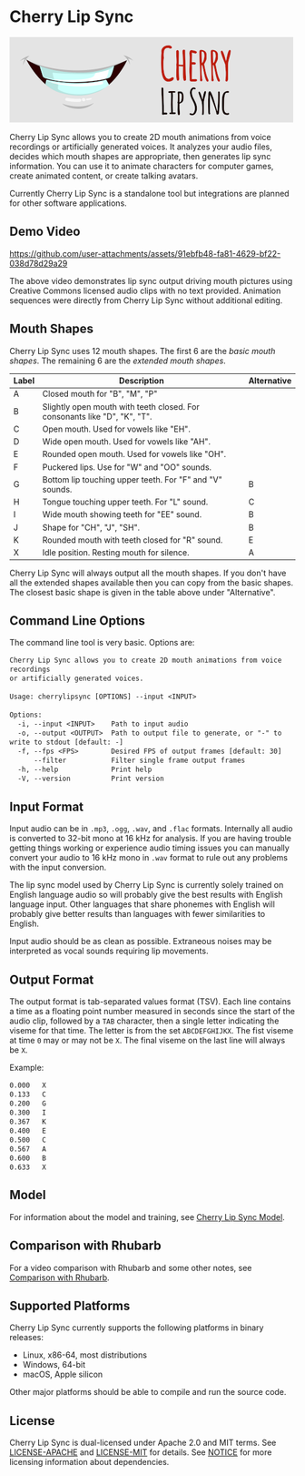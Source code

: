 # Cherry Lip Sync

![Logo of lips](./images/Logo.png)

Cherry Lip Sync allows you to create 2D mouth animations from voice recordings
or artificially generated voices. It analyzes your audio files, decides which
mouth shapes are appropriate, then generates lip sync information. You can use
it to animate characters for computer games, create animated content, or create
talking avatars.

Currently Cherry Lip Sync is a standalone tool but integrations are planned for
other software applications.

## Demo Video

https://github.com/user-attachments/assets/91ebfb48-fa81-4629-bf22-038d78d29a29

The above video demonstrates lip sync output driving mouth pictures using
Creative Commons licensed audio clips with no text provided. Animation sequences
were directly from Cherry Lip Sync without additional editing.

## Mouth Shapes

Cherry Lip Sync uses 12 mouth shapes. The first 6 are the *basic mouth shapes*.
The remaining 6 are the *extended mouth shapes*.

| Label | Description | Alternative |
| ----- | ----------- | ----------- |
| A     | Closed mouth for "B", "M", "P" | |
| B     | Slightly open mouth with teeth closed. For consonants like "D", "K", "T". | |
| C     | Open mouth. Used for vowels like "EH". | | 
| D     | Wide open mouth. Used for vowels like "AH". | |
| E     | Rounded open mouth. Used for vowels like "OH". | |
| F     | Puckered lips. Use for "W" and "OO" sounds. | |
| G     | Bottom lip touching upper teeth. For "F" and "V" sounds. | B |
| H     | Tongue touching upper teeth. For "L" sound. | C |
| I     | Wide mouth showing teeth for "EE" sound. | B |
| J     | Shape for "CH", "J", "SH". | B |
| K     | Rounded mouth with teeth closed for "R" sound. | E |
| X     | Idle position. Resting mouth for silence. | A |

Cherry Lip Sync will always output all the mouth shapes. If you don't have all
the extended shapes available then you can copy from the basic shapes. The
closest basic shape is given in the table above under "Alternative".

## Command Line Options

The command line tool is very basic. Options are:

    Cherry Lip Sync allows you to create 2D mouth animations from voice recordings
    or artificially generated voices.

    Usage: cherrylipsync [OPTIONS] --input <INPUT>

    Options:
      -i, --input <INPUT>    Path to input audio
      -o, --output <OUTPUT>  Path to output file to generate, or "-" to write to stdout [default: -]
      -f, --fps <FPS>        Desired FPS of output frames [default: 30]
          --filter           Filter single frame output frames
      -h, --help             Print help
      -V, --version          Print version

## Input Format

Input audio can be in `.mp3`, `.ogg`, `.wav`, and `.flac` formats. Internally
all audio is converted to 32-bit mono at 16 kHz for analysis. If you are having
trouble getting things working or experience audio timing issues you can
manually convert your audio to 16 kHz mono in `.wav` format to rule out any
problems with the input conversion.

The lip sync model used by Cherry Lip Sync is currently solely trained on
English language audio so will probably give the best results with English
language input. Other languages that share phonemes with English will probably
give better results than languages with fewer similarities to English.

Input audio should be as clean as possible. Extraneous noises may be interpreted
as vocal sounds requiring lip movements.

## Output Format

The output format is tab-separated values format (TSV). Each line contains a
time as a floating point number measured in seconds since the start of the audio
clip, followed by a `TAB` character, then a single letter indicating the viseme
for that time. The letter is from the set `ABCDEFGHIJKX`. The fist viseme
at time `0` may or may not be `X`. The final viseme on the last line will always
be `X`.

Example:

    0.000   X
    0.133   C
    0.200   G
    0.300   I
    0.367   K
    0.400   E
    0.500   C
    0.567   A
    0.600   B
    0.633   X

## Model

For information about the model and training, see [Cherry Lip Sync
Model](./docs/model.md).

## Comparison with Rhubarb

For a video comparison with Rhubarb and some other notes, see [Comparison with
Rhubarb](./docs/comparison.md).

## Supported Platforms

Cherry Lip Sync currently supports the following platforms in binary releases:
* Linux, x86-64, most distributions
* Windows, 64-bit
* macOS, Apple silicon

Other major platforms should be able to compile and run the source code.

## License

Cherry Lip Sync is dual-licensed under Apache 2.0 and MIT terms. See
[LICENSE-APACHE](./LICENSE-APACHE) and [LICENSE-MIT](./LICENSE-MIT) for details.
See [NOTICE](./NOTICE) for more licensing information about dependencies.
